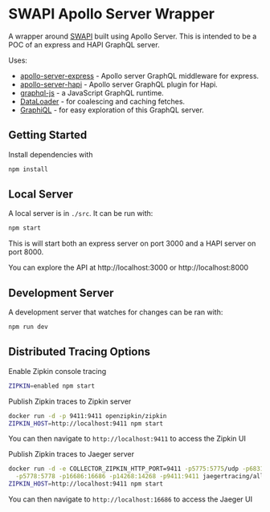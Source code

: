# SWAPI Apollo Server Wrapper

A wrapper around [SWAPI](http://swapi.co) built using Apollo Server.  This is intended to be a POC of an express and HAPI GraphQL server.

Uses:

* [apollo-server-express](https://github.com/apollographql/apollo-server) - Apollo server GraphQL middleware for express.
* [apollo-server-hapi](https://github.com/apollographql/apollo-server) - Apollo server GraphQL plugin for Hapi.
* [graphql-js](https://github.com/graphql/graphql-js) - a JavaScript GraphQL runtime.
* [DataLoader](https://github.com/facebook/dataloader) - for coalescing and caching fetches.
* [GraphiQL](https://github.com/graphql/graphiql) - for easy exploration of this GraphQL server.

## Getting Started

Install dependencies with

```sh
npm install
```

## Local Server

A local server is in `./src`. It can be run with:

```sh
npm start
```

This is will start both an express server on port 3000 and a HAPI server on port 8000.

You can explore the API at http://localhost:3000 or http://localhost:8000

## Development Server

A development server that watches for changes can be ran with:

```sh
npm run dev
```

## Distributed Tracing Options

Enable Zipkin console tracing

```sh
ZIPKIN=enabled npm start
```

Publish Zipkin traces to Zipkin server

```sh
docker run -d -p 9411:9411 openzipkin/zipkin
ZIPKIN_HOST=http://localhost:9411 npm start
```

You can then navigate to `http://localhost:9411` to access the Zipkin UI

Publish Zipkin traces to Jaeger server

```sh
docker run -d -e COLLECTOR_ZIPKIN_HTTP_PORT=9411 -p5775:5775/udp -p6831:6831/udp -p6832:6832/udp \
  -p5778:5778 -p16686:16686 -p14268:14268 -p9411:9411 jaegertracing/all-in-one:latest
ZIPKIN_HOST=http://localhost:9411 npm start
```

You can then navigate to `http://localhost:16686` to access the Jaeger UI
